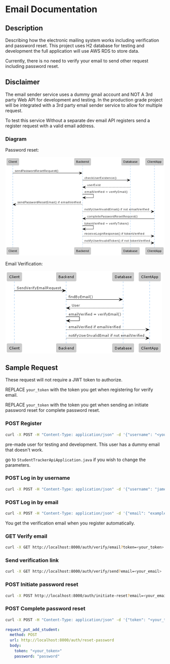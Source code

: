 # Email Documentation

## Description

Describing how the electronic mailing system works including verification and password reset.
This project uses H2 database for testing and development the full application will use AWS RDS
to store data.

Currently, there is no need to verify your email to send other request including password reset.

## Disclaimer
The email sender service uses a dummy gmail account and NOT
A 3rd party Web API for development and testing. In the production grade
project will be integrated with a 3rd party email sender service to allow for 
multiple request.

To test this service Without a separate dev email API registers send 
a register request with a valid email address.

### Diagram
Password reset:

[![Password Reset Systems](PasswordResetSystem.png)](PasswordResetSystem.puml)

Email Verification:

[![Email Verification Systems](EmailVerificationSystem.png)](EmailVerificationSystem.puml)

## Sample Request

These request will not require a JWT token to authorize. 

REPLACE `your_token` with the token you get when registering for verify email.

REPLACE `your_token` with the token you get when sending an initiate password reset for complete password reset.
### POST Register
```sh 
curl -X POST -H "Content-Type: application/json" -d '{"username": "<your_username>", "email": "<your_email>", password": "<your_password>"}' http://localhost:8000/auth/register
```
pre-made user for testing and development. This user has a dummy email that doesn't work.

go to `StudentTrackerApiApplication.java`  if you wish to change the parameters.
### POST Log in by username
``` sh
curl -X POST -H "Content-Type: application/json" -d '{"username": "james", "password": "password"}' http://localhost:8000/auth/login/basic
```
### POST Log in by email
``` sh
curl -X POST -H "Content-Type: application/json" -d '{"email": "example@gmail.com", "password": "password"}' http://localhost:8000/auth/login/email
```

You get the verification email when you register automatically.
### GET Verify email
``` sh
curl -X GET http://localhost:8000/auth/verify/email?token=<your_token>
```

### Send verification link
``` sh
curl -X GET http://localhost:8000/auth/verify/send?email=<your_email>
```

### POST Initiate password reset
``` sh
curl -X POST http://localhost:8000/auth/initiate-reset?email=<your_email>
```

### POST Complete password reset
``` sh
curl -X POST -H "Content-Type: application/json" -d '{"token": "<your_token>", "password": "password"}' http://localhost:8000/auth/reset-password
```

```yaml
request_put_add_student:
  method: POST
  url: http://localhost:8000/auth/reset-password
  body:
    token: "<your_token>"
    password: "password"
```